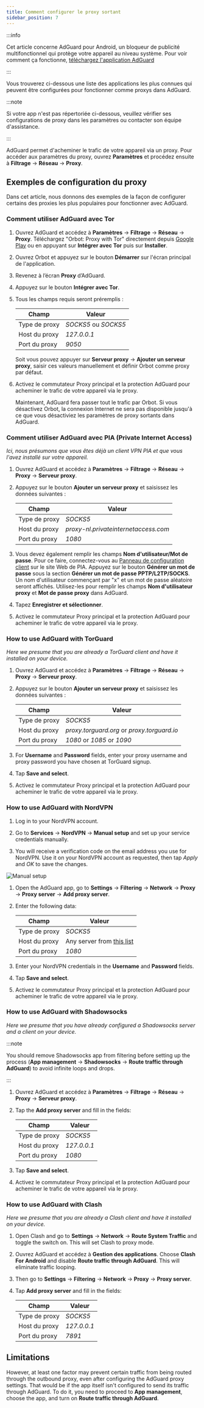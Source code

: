 ```yaml
---
title: Comment configurer le proxy sortant
sidebar_position: 7
---
```


:::info

Cet article concerne AdGuard pour Android, un bloqueur de publicité multifonctionnel qui protège votre appareil au niveau système. Pour voir comment ça fonctionne, [téléchargez l'application AdGuard](https://agrd.io/download-kb-adblock)

:::

Vous trouverez ci-dessous une liste des applications les plus connues qui peuvent être configurées pour fonctionner comme proxys dans AdGuard.

:::note

Si votre app n'est pas répertoriée ci-dessous, veuillez vérifier ses configurations de proxy dans les paramètres ou contacter son équipe d'assistance.

:::

AdGuard permet d'acheminer le trafic de votre appareil via un proxy. Pour accéder aux paramètres du proxy, ouvrez **Paramètres** et procédez ensuite à **Filtrage** → **Réseau** → **Proxy**.

## Exemples de configuration du proxy

Dans cet article, nous donnons des exemples de la façon de configurer certains des proxies les plus populaires pour fonctionner avec AdGuard.

### Comment utiliser AdGuard avec Tor

1. Ouvrez AdGuard et accédez à **Paramètres** → **Filtrage** → **Réseau** → **Proxy**. Téléchargez "Orbot: Proxy with Tor" directement depuis [Google Play](https://play.google.com/store/apps/details?id=org.torproject.android&noprocess) ou en appuyant sur **Intégrer avec Tor** puis sur **Installer**.

1. Ouvrez Orbot et appuyez sur le bouton **Démarrer** sur l'écran principal de l'application.

1. Revenez à l’écran **Proxy** d’AdGuard.

1. Appuyez sur le bouton **Intégrer avec Tor**.

1. Tous les champs requis seront préremplis :

    | Champ         | Valeur               |
    | ------------- | -------------------- |
    | Type de proxy | *SOCKS5* ou *SOCKS5* |
    | Host du proxy | *127.0.0.1*          |
    | Port du proxy | *9050*               |

    Soit vous pouvez appuyer sur **Serveur proxy** → **Ajouter un serveur proxy**, saisir ces valeurs manuellement et définir Orbot comme proxy par défaut.

1. Activez le commutateur Proxy principal et la protection AdGuard pour acheminer le trafic de votre appareil via le proxy.

    Maintenant, AdGuard fera passer tout le trafic par Orbot. Si vous désactivez Orbot, la connexion Internet ne sera pas disponible jusqu'à ce que vous désactiviez les paramètres de proxy sortants dans AdGuard.

### Comment utiliser AdGuard avec PIA (Private Internet Access)

*Ici, nous présumons que vous êtes déjà un client VPN PIA et que vous l'avez installé sur votre appareil.*

1. Ouvrez AdGuard et accédez à **Paramètres** → **Filtrage** → **Réseau** → **Proxy** → **Serveur proxy**.

1. Appuyez sur le bouton **Ajouter un serveur proxy** et saisissez les données suivantes :

    | Champ         | Valeur                               |
    | ------------- | ------------------------------------ |
    | Type de proxy | *SOCKS5*                             |
    | Host du proxy | *proxy-nl.privateinternetaccess.com* |
    | Port du proxy | *1080*                               |

1. Vous devez également remplir les champs **Nom d'utilisateur/Mot de passe**. Pour ce faire, connectez-vous au [Panneau de configuration client](https://www.privateinternetaccess.com/pages/client-sign-in) sur le site Web de PIA. Appuyez sur le bouton **Générer un mot de passe** sous la section **Générer un mot de passe PPTP/L2TP/SOCKS**. Un nom d'utilisateur commençant par "x" et un mot de passe aléatoire seront affichés. Utilisez-les pour remplir les champs **Nom d'utilisateur proxy** et **Mot de passe proxy** dans AdGuard.

1. Tapez **Enregistrer et sélectionner**.

1. Activez le commutateur Proxy principal et la protection AdGuard pour acheminer le trafic de votre appareil via le proxy.

### How to use AdGuard with TorGuard

*Here we presume that you are already a TorGuard client and have it installed on your device.*

1. Ouvrez AdGuard et accédez à **Paramètres** → **Filtrage** → **Réseau** → **Proxy** → **Serveur proxy**.

1. Appuyez sur le bouton **Ajouter un serveur proxy** et saisissez les données suivantes :

    | Champ         | Valeur                                      |
    | ------------- | ------------------------------------------- |
    | Type de proxy | *SOCKS5*                                    |
    | Host du proxy | *proxy.torguard.org* or *proxy.torguard.io* |
    | Port du proxy | *1080* or *1085* or *1090*                  |

1. For **Username** and **Password** fields, enter your proxy username and proxy password you have chosen at TorGuard signup.

1. Tap **Save and select**.

1. Activez le commutateur Proxy principal et la protection AdGuard pour acheminer le trafic de votre appareil via le proxy.

### How to use AdGuard with NordVPN

1. Log in to your NordVPN account.

1. Go to **Services** → **NordVPN** → **Manual setup** and set up your service credentials manually.

1. You will receive a verification code on the email address you use for NordVPN. Use it on your NordVPN account as requested, then tap *Apply* and *OK* to save the changes.

![Manual setup](https://cdn.adtidy.org/content/kb/ad_blocker/android/solving_problems/outbound-proxy/nordvpn-manual-setup.png)

1. Open the AdGuard app, go to **Settings** → **Filtering** → **Network** → **Proxy** → **Proxy server** → **Add proxy server**.

1. Enter the following data:

    | Champ         | Valeur                                                                                                                        |
    | ------------- | ----------------------------------------------------------------------------------------------------------------------------- |
    | Type de proxy | *SOCKS5*                                                                                                                      |
    | Host du proxy | Any server from [this list](https://support.nordvpn.com/hc/en-us/articles/20195967385745-NordVPN-proxy-setup-for-qBittorrent) |
    | Port du proxy | *1080*                                                                                                                        |

1. Enter your NordVPN credentials in the **Username** and **Password** fields.

1. Tap **Save and select**.

1. Activez le commutateur Proxy principal et la protection AdGuard pour acheminer le trafic de votre appareil via le proxy.

### How to use AdGuard with Shadowsocks

*Here we presume that you have already configured a Shadowsocks server and a client on your device.*

:::note

You should remove Shadowsocks app from filtering before setting up the process (**App management** → **Shadowsocks** → **Route traffic through AdGuard**) to avoid infinite loops and drops.

:::

1. Ouvrez AdGuard et accédez à **Paramètres** → **Filtrage** → **Réseau** → **Proxy** → **Serveur proxy**.

1. Tap the **Add proxy server** and fill in the fields:

    | Champ         | Valeur      |
    | ------------- | ----------- |
    | Type de proxy | *SOCKS5*    |
    | Host du proxy | *127.0.0.1* |
    | Port du proxy | *1080*      |

1. Tap **Save and select**.

1. Activez le commutateur Proxy principal et la protection AdGuard pour acheminer le trafic de votre appareil via le proxy.

### How to use AdGuard with Clash

*Here we presume that you are already a Clash client and have it installed on your device.*

1. Open Clash and go to **Settings** → **Network** → **Route System Traffic** and toggle the switch on. This will set Clash to proxy mode.

1. Ouvrez AdGuard et accédez à **Gestion des applications**. Choose **Clash For Android** and disable **Route traffic through AdGuard**. This will eliminate traffic looping.

1. Then go to **Settings** → **Filtering** → **Network** → **Proxy** → **Proxy server**.

1. Tap **Add proxy server** and fill in the fields:

    | Champ         | Valeur      |
    | ------------- | ----------- |
    | Type de proxy | *SOCKS5*    |
    | Host du proxy | *127.0.0.1* |
    | Port du proxy | *7891*      |

## Limitations

However, at least one factor may prevent certain traffic from being routed through the outbound proxy, even after configuring the AdGuard proxy settings. That would be if the app itself isn't configured to send its traffic through AdGuard. To do it, you need to proceed to **App management**, choose the app, and turn on **Route traffic through AdGuard**.
